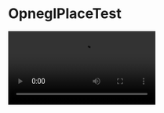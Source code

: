 # OpneglPlaceTest

![Image](https://github.com/richkirl/OpneglPlaceTest/blob/main/resforgit/simplescreenrecorder-2021-09-01_23.49.54.mp4)
